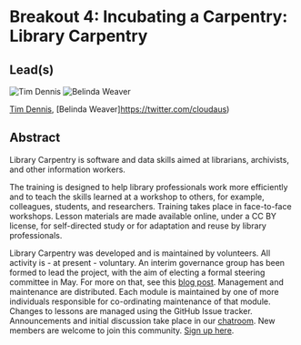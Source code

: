 # Breakout 4: **Incubating a Carpentry: Library Carpentry**

## Lead(s)

![Tim Dennis](https://pbs.twimg.com/profile_images/858727947133267968/Az0QOyA1_400x400.jpg)
![Belinda Weaver](https://carpentries.org/img/team/5.jpg)

[Tim Dennis](https://twitter.com/jt14den), [Belinda Weaver]https://twitter.com/cloudaus)


## Abstract

Library Carpentry is software and data skills aimed at librarians, archivists, and other information workers.

The training is designed to help library professionals work more efficiently and to teach the skills learned at a workshop to others, for example, colleagues, students, and researchers. Training takes place in face-to-face workshops. Lesson materials are made available online, under a CC BY license, for self-directed study or for adaptation and reuse by library professionals.

Library Carpentry was developed and is maintained by volunteers. All activity is - at present - voluntary. An interim governance group has been formed to lead the project, with the aim of electing a formal steering committee in May. For more on that, see this [blog post](https://software-carpentry.org/blog/2018/02/library-carpentry-governance.html). Management and maintenance are distributed. Each module is maintained by one of more individuals responsible for co-ordinating maintenance of that module. Changes to lessons are managed using the GitHub Issue tracker. Announcements and initial discussion take place in our [chatroom](https://gitter.im/LibraryCarpentry/Lobby). New members are welcome to join this community. [Sign up here](https://docs.google.com/forms/d/e/1FAIpQLScd90vQzJcxGsT3rRtY5bZsf4oMRX0HEhzfLV16bDSDVtxNrw/viewform).





